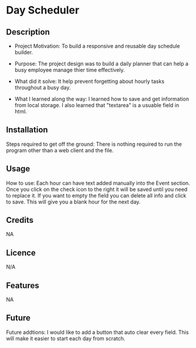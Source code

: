 
# Day Scheduler

## Description

- Project Motivation: To build a responsive and reusable day schedule builder.

- Purpose: The project design was to build a daily planner that can help a busy employee manage thier time effectively.

- What did it solve: It help prevent forgetting about hourly tasks throughout a busy day.

- What I learned along the way: I learned how to save and get information from local storage. I also learned that "textarea" is a usuable field in html.

## Installation

Steps required to get off the ground: There is nothing required to run the program other than a web client and the file.

## Usage

How to use: Each hour can have text added manually into the Event section. Once you click on the check icon to the right it will be saved until you need to replace it. If you want to empty the field you can delete all info and click to save. This will give you a blank hour for the next day.

## Credits

NA

## Licence

N/A

## Features

NA

## Future

Future addtions: I would like to add a button that auto clear every field. This will make it easier to start each day from scratch.